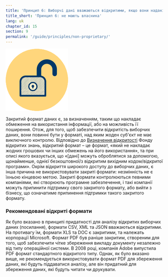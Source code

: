 ```yaml
---
title: 'Принцип 6: Виборчі дані вважаються відкритими, якщо вони надані в відкритому форматі.'
title_short: 'Принцип 6: не мають власника'
lang: uk
chapter_id: 15
section: 9
permalink: '/guide/principles/non-proprietary/'
---
```


![не мають власника](/assets/images/inventory/principles/non-proprietary.png)

Закритий формат даних є, за визначенням, таким що накладає обмеження на використання інформації, або на можливість її поширення. Отож, для того, щоб забезпечити відкритість виборчих даних, вони повинні бути у форматі, над яким жоден суб'єкт не має виключного контролю. Відповідно до [Визначення відкритості](http://opendefinition.org/od/) Фонду відкритих знань, відкритий формат – це формат, «який не накладає жодних грошових чи інших обмежень на його використання», та при описі якого вказується, що «\[дані\] можуть оброблятися за допомогою, щонайменше, однієї безкоштовної/з відкритим вихідним кодом/відкритої програми». Окрім відкриття широкого доступу до виборчих даних, є інша причина не використовувати закриті формати: незмінність не є їхньою кінцевою метою. Закриті формати контролюються певними компаніями, які створюють програмне забезпечення, і такі компанії можуть припинити підтримку свого закритого формату, або вийти з бізнесу, що означатиме припинення підтримки такого закритого формату.

### Рекомендовані відкриті формати

Як було вказано в принципі придатності для аналізу відкритих виборчих даних (посилання), формати CSV, XML та JSON вважаються відкритими. На противагу їм, формати XLS та DOC є закритими, та належать корпорації Microsoft. Формат PDF був раніше закритим, створеним для того, щоб забезпечити чітке збереження викладу документу незалежно від типу операційної системи. В 2008 році, компанія Adobe випустила PDF формат стандартного відкритого типу. Однак, як було вказано вище, не рекомендується використовувати формат PDF для збереження даних, які будуть піддаватися аналізу, але він придатний для збереження даних, які будуть читати чи друкувати.
